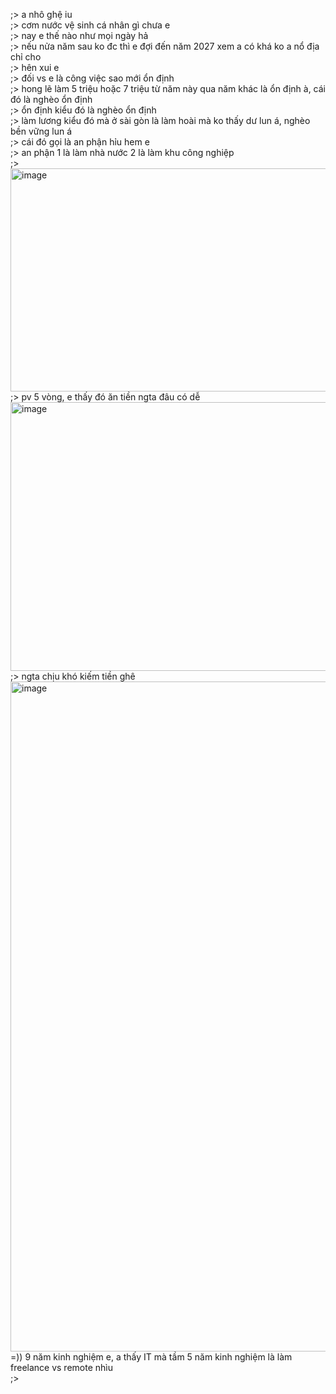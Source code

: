 ;> a nhô ghệ iu<br>
;> cơm nước vệ sinh cá nhân gì chưa e<br>
;> nay e thế nào như mọi ngày hả<br>
;> nếu nửa năm sau ko đc thì e đợi đến năm 2027 xem a có khá ko a nổ địa chỉ cho<br>
;> hên xui e<br>
;> đối vs e là công việc sao mới ổn định<br>
;> hong lẽ làm 5 triệu hoặc 7 triệu từ năm này qua năm khác là ổn định à, cái đó là nghèo ổn định<br>
;> ổn định kiểu đó là nghèo ổn định<br>
;> làm lương kiểu đó mà ở sài gòn là làm hoài mà ko thấy dư lun á, nghèo bền vững lun á<br>
;> cái đó gọi là an phận hỉu hem e<br>
;> an phận 1 là làm nhà nước 2 là làm khu công nghiệp<br>
;> <img width="1001" height="357" alt="image" src="https://github.com/user-attachments/assets/cba001ab-acda-43b7-a230-1e6b06a695a1" /><br>
;> pv 5 vòng, e thấy đó ăn tiền ngta đâu có dễ<br>
<img width="976" height="430" alt="image" src="https://github.com/user-attachments/assets/6f553a88-2e4d-4976-833d-a7f9165c4baf" /><br>
;> ngta chịu khó kiếm tiền ghê<br>
<img width="956" height="1072" alt="image" src="https://github.com/user-attachments/assets/042cc559-9ac8-47ad-bfd7-82c8c70dc215" /><br>
=)) 9 năm kinh nghiệm e, a thấy IT mà tầm 5 năm kinh nghiệm là làm freelance vs remote nhìu<br>
;>
